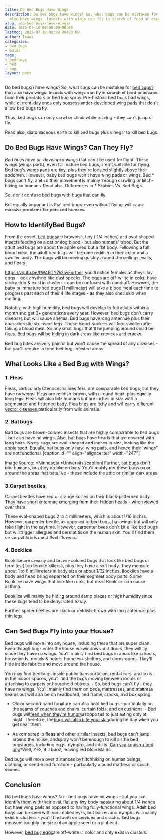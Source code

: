 ```yaml
---
title: Do Bed Bugs Have Wings
description: Do bed bugs have wings? So, what bugs can be mistaken for bed bugs? that
  also have wings. Insects with wings can fly in search of food or escape from their...
slug: /do-bed-bugs-have-wings/
date: 2025-07-10 00:00:00+00:00
lastmod: 2025-07-10 00:00:00+03:00
author: Isaac
categories:
- Bed Bugs
- Guide
tags:
- bed-bugs
- bed
- bug
layout: post
---
```

Do bed bugs/) have wings? So, what bugs can be mistaken for [bed bugs? ](https://pestpolicy.com/bugs-that-look-like-bed-bugs/)that also have wings. Insects with wings can fly in search of food or escape from their predators or bed bug spray. Pre-historic bed bugs had wings, while current-day ones only possess under-developed wing pads that don't allow bed bugs to fly.

Thus, bed bugs can only crawl or climb while moving - they can't jump or fly.

Read also, diatomaceous earth to kill bed bugs plus vinegar to kill bed bugs.

##  Do Bed Bugs Have Wings? Can They Fly?

*Bed bugs have un-developed wings* that can't be used for flight. These wings (wings pads), even for mature bed bugs, aren't suitable for flying. Bed bug's wings pads are tiny, plus they're located slightly above their abdomen. However, baby bed bugs won't have wing pads or wings. Bed * bugs can't fly, and so their movement is mainly through crawling or hitch-hiking on humans. Read also, Differences in * Scabies Vs. Bed Bugs.

So, don't confuse bed bugs with bugs that can fly.

But equally important is that bed bugs, even without flying, will cause massive problems for pets and humans.

##  How to IdentifyBed Bugs?

From the onset, [bed bugs](https://wagner.edu/campus-services/operations/bed-bug-policy/)are brownish, tiny ( 1/4 inches) and oval-shaped insects feeding on a cat or dog blood - but also humans' blood. But the adult bed bugs are about the apple seed but a flat body. Following a full blood meal, the adult bed bugs will become reddish in their color and a swollen body. The bugs will be moving quickly around the ceilings, walls, and floors.

https://youtu.be/hW4RTY7k2lwFurther, you'll notice females as they'll lay eggs - look anything like dust specks. The eggs are off-white in color, have sticky skin & exist in clusters - can be confused with dandruff. However, the baby or immature bed bugs (1 millimeter) will take a blood meal each time to progress past each of their 4 life stages - as they also shed skin when molting.

Notably, with high humidity, bed bugs will develop to full adults within a month and get 3+ generations every year. However, bed bugs don't carry diseases but will cause anemia. Bed bugs have long antennae plus their characteristic six insect legs. These blood-suckers will look swollen after taking a blood meal. So any small bugs that'll be jumping around could be fleas. Bed bugs will be hiding in dark areas like crevices and cracks.

Bed bug bites are very painful but won't cause the spread of any diseases - but you'll require to treat bed bug-infested areas.

##  What Looks Like a Bed Bug with Wings?

###  1. Fleas

Fleas, particularly Ctenocephalides felis, are comparable bed bugs, but they have no wings. Fleas are reddish-brown, with a round head, plus equally long legs. Fleas will also bite humans but are inches in size with a segmented and flattened body. Flea bites are itchy and will carry different [vector diseases](https://www.who.int/news-room/fact-sheets/detail/vector-borne-diseases),particularity from wild animals.

###  2. Bat bugs

Bad bugs are brown-colored insects that are highly comparable to bed bugs - but also have no wings. Also, bat bugs have heads that are covered with long hairs. Nasty bugs are oval-shaped and inches in size, looking like the apple seed. Equally, bat bugs only have wing pads, and hence their "wings" are not functional. [caption id="" align="aligncenter" width="247"]

Image Source: [*Minnesota *University](https://extension.umn.edu/biting-insects-and-insect-relatives/bed-bugs#bat-bugs-and-other-bed-bug-relatives-701110)[/caption] Further, bat bugs don't bite humans, but they do bite on bats. You'll mainly get these bugs on or around the areas that bats live - these include the attic or similar dark areas.

###  3.Carpet beetles

Carpet beetles have red or orange scales on their black-patterned body. They have short antennae emerging from their hidden heads - when viewed over them.

These oval-shaped bugs 2 to 4 millimeters, which is about 1/16 inches. However, carpenter beetle, as opposed to bed bugs, has wings but will only take flight in the daytime. However, carpenter bees don't bit e like bed bugs but will trigger allergies and dermatitis on the human skin. You'll find them on carpet fabrics and flesh flowers.

###  4. Booklice

Booklice are creamy and brown-colored bugs that look like bed bugs or termites ( top termite killers ), plus they have a soft body. They measure about 1 to 6 millimeters in body size or about 1/32 inches. Booklice have a body and head being separated on their segment body parts. Some Booklice have wings that look like roofs, but dead Booklice can cause asthma.

Booklice will mainly be hiding around damp places or high humidity since these bugs tend to be dehydrated easily.

Further, spider beetles are black or reddish-brown with long antennae plus thin legs.

##  Can Bed Bugs Fly into your House?

Bed bugs will move into any house, including those that are super clean. Even though bugs enter the house via windows and doors, they will fly since they have no wings. You'll mainly find bed bugs in areas like schools, households, motels & hotels, homeless shelters, and dorm rooms. They'll hide inside fabrics and move around the house.

You may find bed bugs inside public transportation, rental cars, and taxis - in the indoor spaces, you'll find the bugs moving between rooms or attaching to carpets or household objects. - So, bed bugs can't fly - they have no wings. You'll mainly find them on beds, mattresses, and mattress seams but will also be on headboard, bed frame, cracks, and box spring.

- Old or second-hand furniture can also hold bed bugs - particularly on the seams of couches and chairs, curtain folds, and on cushions. - Bed bugs will[feed when they're hungry](http://www2.ca.uky.edu/entomology/entfacts/ef636.asp)asopposed to just eating only at night. Therefore, the[bugs will also bite your skin](https://pestpolicy.com/can-bed-bugs-live-in-your-skin/)duringthe day when you get near them.

- As compared to fleas and other similar insects, bed bugs can't jump around the house, andspray won't be enough to kill all the bed bugstages, including eggs, nymphs, and adults. [Can you squish a bed bug](https://pestpolicy.com/what-happens-when-you-squish-a-bed-bug/)?Well, YES, it'll burst, leaving red bloodstains.

Bed bugs will move over distances by hitchhiking on human beings, clothing, or send-hand furniture - particularly around mattress or couch seams.

##  Conclusion

Do bed bugs have wings? No - bed bugs have no wings - but you can identify them with their oval, flat any tiny body measuring about 1/4 inches but have wing pads as opposed to having fully-functional wings. Adult bed bugs can be seen with your naked eyes, but babies and nymphs will mainly exist in clusters - you'll find both on crevices and cracks. Bed bugs measure roughly the size of an apple seed or a pinhead.

However, [bed bug eggs](https://pestpolicy.com/how-to-kill-bed-bug-eggs/)are off-white in color and only exist in clusters.